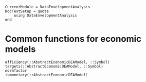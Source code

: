 ```@meta
CurrentModule = DataEnvelopmentAnalysis
DocTestSetup = quote
    using DataEnvelopmentAnalysis
end
```

# Common functions for economic models

```@docs
efficiency(::AbstractEconomicDEAModel, ::Symbol)
targets(::AbstractEconomicDEAModel, ::Symbol)
normfactor
ismonetary(::AbstractEconomicDEAModel)
```
